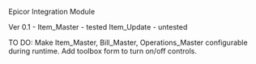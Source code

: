 ﻿Epicor Integration Module

Ver 0.1 - Item_Master - tested
		  Item_Update - untested

TO DO:
Make Item_Master, Bill_Master, Operations_Master configurable during runtime.  Add toolbox form to turn on/off controls.

